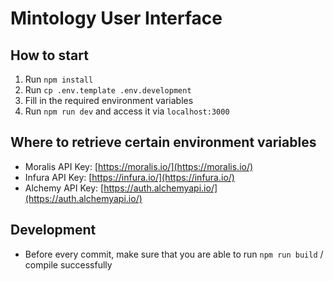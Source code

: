 # Mintology User Interface

## How to start

1. Run `npm install`
2. Run `cp .env.template .env.development`
3. Fill in the required environment variables
4. Run `npm run dev` and access it via `localhost:3000`

## Where to retrieve certain environment variables

- Moralis API Key: [https://moralis.io/](https://moralis.io/)
- Infura API Key: [https://infura.io/](https://infura.io/)
- Alchemy API Key: [https://auth.alchemyapi.io/](https://auth.alchemyapi.io/)

## Development

- Before every commit, make sure that you are able to run `npm run build` / compile successfully
